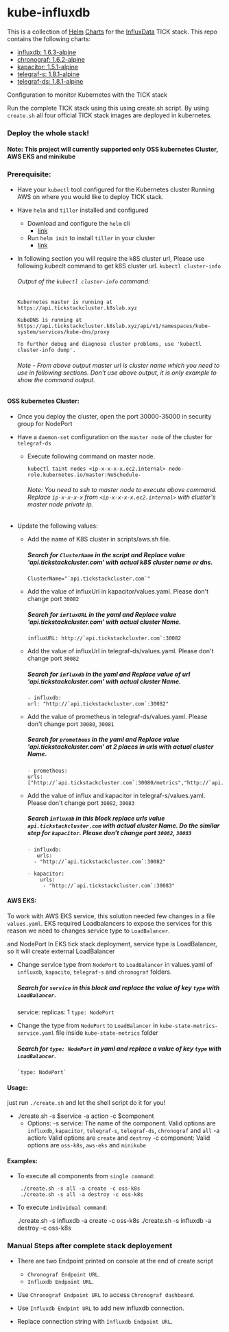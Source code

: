 # kube-influxdb

This is a collection of [Helm](https://github.com/kubernetes/helm) [Charts](https://github.com/kubernetes/charts) for the [InfluxData](https://influxdata.com/time-series-platform) TICK stack. This repo contains the following charts:

- [influxdb: 1.6.3-alpine](/influxdb/README.md)
- [chronograf: 1.6.2-alpine](/chronograf/README.md)
- [kapacitor: 1.5.1-alpine](/kapacitor/README.md)
- [telegraf-s: 1.8.1-alpine](/telegraf-s/README.md)
- [telegraf-ds: 1.8.1-alpine](/telegraf-ds/README.md)

Configuration to monitor Kubernetes with the TICK stack

Run the complete TICK stack using this using create.sh script. By using `create.sh` all four official TICK stack images are deployed in kubernetes.

### Deploy the whole stack!

#### Note: This project will currently supported only OSS kubernetes Cluster, AWS EKS and minikube 

### Prerequisite:

- Have your `kubectl` tool configured for the Kubernetes cluster Running AWS on where you would like to deploy TICK stack.
- Have `helm` and `tiller` installed and configured
  - Download and configure the `helm` cli
    * [link](https://github.com/kubernetes/helm/blob/master/docs/install.md)
  - Run `helm init` to install `tiller` in your cluster
    * [link](https://github.com/kubernetes/helm/blob/master/docs/install.md#installing-tiller)

- In following section you will require the k8S cluster url, Please use following kubeclt command to get k8S cluster url. 
   `kubectl cluster-info`
   
    ###### Output of the  `kubectl cluster-info` command:
   
    ```
    Kubernetes master is running at https://api.tickstackcluster.k8slab.xyz
    
    KubeDNS is running at https://api.tickstackcluster.k8slab.xyz/api/v1/namespaces/kube-system/services/kube-dns/proxy
    
    To further debug and diagnose cluster problems, use 'kubectl cluster-info dump'.
    ```
    
    ###### Note - From above output master url is cluster name which you need to use in following sections. Don't use above 			output, it is only example to show the command output.

#### OSS kubernetes Cluster:

- Once you deploy the cluster, open the port 30000-35000 in security group for NodePort

- Have a `daemon-set` configuration on the `master node` of the cluster for `telegraf-ds`
  - Execute following command on master node. 
  
       `kubectl taint nodes <ip-x-x-x-x.ec2.internal> node-role.kubernetes.io/master:NoSchedule-`
       
    ###### Note: You need to ssh to master node to execute above command. Replace `ip-x-x-x-x` from `<ip-x-x-x-x.ec2.internal>` with cluster's master node private ip.  


- Update the following values:

  - Add the name of K8S cluster in scripts/aws.sh file. 
     ##### Search for `ClusterName` in the script and Replace value 'api.tickstackcluster.com' with actual k8S cluster name or dns.
        ClusterName="`api.tickstackcluster.com`"

  - Add the value of influxUrl in kapacitor/values.yaml. Please don't change port `30082`
     ##### Search for `influxURL` in the yaml and Replace value 'api.tickstackcluster.com' with actual cluster Name.
        influxURL: http://`api.tickstackcluster.com`:30082  

  - Add the value of influxUrl in telegraf-ds/values.yaml. Please don't change port `30082`  
     ##### Search for `influxdb` in the yaml and Replace value of url 'api.tickstackcluster.com' with actual cluster Name.
        - influxdb:
        url: "http://`api.tickstackcluster.com`:30082"

  - Add the value of prometheus in telegraf-ds/values.yaml. Please don't change port `30080`, `30081`
     #####  Search for `prometheus` in the yaml and Replace value 'api.tickstackcluster.com' at 2 places in urls with actual cluster Name.
        - prometheus:
        urls: ["http://`api.tickstackcluster.com`:30080/metrics","http://`api.tickstackcluster.com`:30081/metrics"]
  
  - Add the value of influx and kapacitor in telegraf-s/values.yaml. Please don't change port `30082`, `30083`
     ##### Search `influxdb` in this block replace urls value `api.tickstackcluster.com` with actual cluster Name. Do the similar step for `kapacitor`. Please don't change port `30082`, `30083`
        - influxdb:
           urls:
          - "http://`api.tickstackcluster.com`:30082"

        - kapacitor:
            urls:
             - "http://`api.tickstackcluster.com`:30083"

#### AWS EKS:

To work with AWS EKS service, this solution needed few changes in a file `values.yaml`. EKS required Loadbalancers to expose the services for this reason we need to changes service type to `LoadBalancer`. 

and NodePort In EKS tick stack deployment, service type is LoadBalancer, so it will create external LoadBalancer

  - Change service type from `NodePort` to `LoadBalancer` in values.yaml of `influxdb`, `kapacito`, `telegraf-s` and `chronograf` folders.
    #####  Search for `service` in this block and replace the value of key `type` with `LoadBalancer`.
      service:
        replicas: 1
        `type: NodePort`

  - Change the type from `NodePort` to `LoadBalancer` in `kube-state-metrics-service.yaml` file inside `kube-state-metrics` folder
    #####  Search for `type: NodePort` in yaml and replace a value of key `type` with `LoadBalancer`.
        `type: NodePort`


#### Usage:
just run `./create.sh` and let the shell script do it for you! 

- ./create.sh -s $service -a action -c $component
  - Options:
    -s service:  The name of the component. 
    		    Valid options are `influxdb`, `kapacitor`, `telegraf-s`, `telegraf-ds`, `chronograf` and `all`
    -a action: Valid options are `create` and `destroy`
    -c component: Valid options are `oss-k8s`, `aws-eks` and `minikube`
    
#### Examples:
 - To execute all components from `single command`:

    	./create.sh -s all -a create -c oss-k8s
    	./create.sh -s all -a destroy -c oss-k8s
        
 - To execute `individual command`:

      ./create.sh -s influxdb -a create -c oss-k8s
      ./create.sh -s influxdb -a destroy -c oss-k8s
	

### Manual Steps after complete stack deployement
- There are two Endpoint printed on console at the end of create script 
  - `Chronograf Endpoint URL`.
  - `Influxdb Endpoint URL`.

- Use `Chronograf Endpoint URL` to access `Chronograf dashboard`. 
- Use `Influxdb Endpint URL` to add new influxdb connection.
 - Replace connection string with `Influxdb Endpoint URL`.
